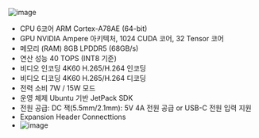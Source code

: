 ![image](https://github.com/user-attachments/assets/7b917e3c-fc35-4f8a-b49d-9fc7acffa25e)
- CPU	6코어 ARM Cortex-A78AE (64-bit)
- GPU	NVIDIA Ampere 아키텍처, 1024 CUDA 코어, 32 Tensor 코어
- 메모리 (RAM)	8GB LPDDR5 (68GB/s)
- 연산 성능	40 TOPS (INT8 기준)
- 비디오 인코딩	4K60 H.265/H.264 인코딩
- 비디오 디코딩	4K60 H.265/H.264 디코딩
- 전력 소비	7W / 15W 모드
- 운영 체제	Ubuntu 기반 JetPack SDK
- 전원 공급: DC 잭(5.5mm/2.1mm): 5V 4A 전원 공급 or USB-C 전원 입력 지원
- Expansion Header Connecttions
- ![image](https://github.com/user-attachments/assets/0089df09-a971-41ee-9596-ae962f292475)
